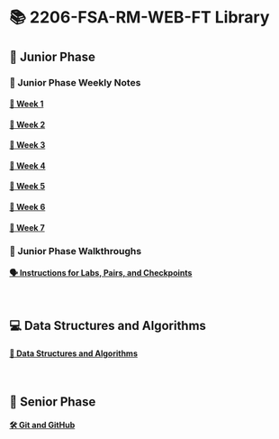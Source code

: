 # 📚 2206-FSA-RM-WEB-FT Library


## 🐣 Junior Phase

### 📓 Junior Phase Weekly Notes

#### [📅 Week 1](/week1.md)

#### [📅 Week 2](/week2.md)

#### [📅 Week 3](/week3.md)

#### [📅 Week 4](/week4.md)

#### [📅 Week 5](/week5.md)

#### [📅 Week 6](/week6.md)

#### [📅 Week 7](/week7.md)

### 📓 Junior Phase Walkthroughs
#### [🗣 Instructions for Labs, Pairs, and Checkpoints](./Walkthroughs/walkthrough-directory.md)

</br>

## 💻 Data Structures and Algorithms
#### [📝 Data Structures and Algorithms](./algos.md)

</br>

## 🦅 Senior Phase
#### [🛠 Git and GitHub](./senior-phase/git-github.md)

